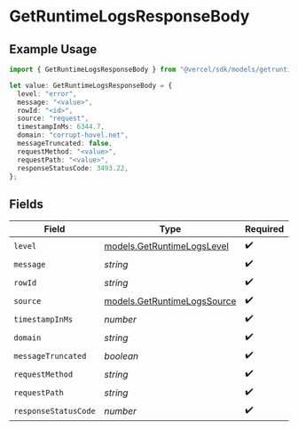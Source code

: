 # GetRuntimeLogsResponseBody

## Example Usage

```typescript
import { GetRuntimeLogsResponseBody } from "@vercel/sdk/models/getruntimelogsop.js";

let value: GetRuntimeLogsResponseBody = {
  level: "error",
  message: "<value>",
  rowId: "<id>",
  source: "request",
  timestampInMs: 6344.7,
  domain: "corrupt-hovel.net",
  messageTruncated: false,
  requestMethod: "<value>",
  requestPath: "<value>",
  responseStatusCode: 3493.22,
};
```

## Fields

| Field                                                            | Type                                                             | Required                                                         | Description                                                      |
| ---------------------------------------------------------------- | ---------------------------------------------------------------- | ---------------------------------------------------------------- | ---------------------------------------------------------------- |
| `level`                                                          | [models.GetRuntimeLogsLevel](../models/getruntimelogslevel.md)   | :heavy_check_mark:                                               | N/A                                                              |
| `message`                                                        | *string*                                                         | :heavy_check_mark:                                               | N/A                                                              |
| `rowId`                                                          | *string*                                                         | :heavy_check_mark:                                               | N/A                                                              |
| `source`                                                         | [models.GetRuntimeLogsSource](../models/getruntimelogssource.md) | :heavy_check_mark:                                               | N/A                                                              |
| `timestampInMs`                                                  | *number*                                                         | :heavy_check_mark:                                               | N/A                                                              |
| `domain`                                                         | *string*                                                         | :heavy_check_mark:                                               | N/A                                                              |
| `messageTruncated`                                               | *boolean*                                                        | :heavy_check_mark:                                               | N/A                                                              |
| `requestMethod`                                                  | *string*                                                         | :heavy_check_mark:                                               | N/A                                                              |
| `requestPath`                                                    | *string*                                                         | :heavy_check_mark:                                               | N/A                                                              |
| `responseStatusCode`                                             | *number*                                                         | :heavy_check_mark:                                               | N/A                                                              |